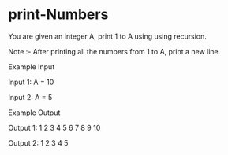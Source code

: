 # print-Numbers
You are given an integer A, print 1 to A using using recursion.

Note :- After printing all the numbers from 1 to A, print a new line.

Example Input

Input 1:
A = 10

Input 2:
A = 5



Example Output

Output 1:
1 2 3 4 5 6 7 8 9 10

Output 2:
1 2 3 4 5
